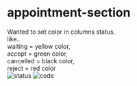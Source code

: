 # appointment-section

Wanted to set color in columns status.<br>
like..<br>
waiting = yellow color,<br>
accept = green color,<br>
cancelled = black color,<br>
reject = red color<br>
![status](https://user-images.githubusercontent.com/71294563/182248577-caa5184e-02de-45e9-8cdb-49608b2cf67b.png)
![code](https://user-images.githubusercontent.com/71294563/182248642-13a15c92-d9e3-4a76-a2ba-fd6f58a3d286.png)
